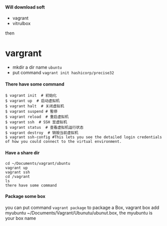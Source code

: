 
#### Will download soft

- vagrant
- vitrulbox

then

# vargrant
- mkdir a dir name `ubuntu`
- put command `vagrant init hashicorp/precise32`


#### There have some command
```
$ vagrant init  # 初始化
$ vagrant up  # 启动虚拟机
$ vagrant halt  # 关闭虚拟机
$ vagrant suspend # 暫停
$ vagrant reload  # 重启虚拟机
$ vagrant ssh  # SSH 至虚拟机
$ vagrant status  # 查看虚拟机运行状态
$ vagrant destroy  # 销毁当前虚拟机
$ vagrant ssh-config #This lets you see the detailed login credentials of how you could connect to the virtual environment.
```

#### Have a share dir
```
cd ~/Documents/vagrant/ubuntu
vagrant up
vagrant ssh
cd /vagrant
ls
there have some command
```


#### Package some box
you can put command `vagrant package` to package a Box, vagrant box add myubuntu ~/Documents/Vagrant/Ubunutu/ubunut.box, the myubuntu is your box name 

